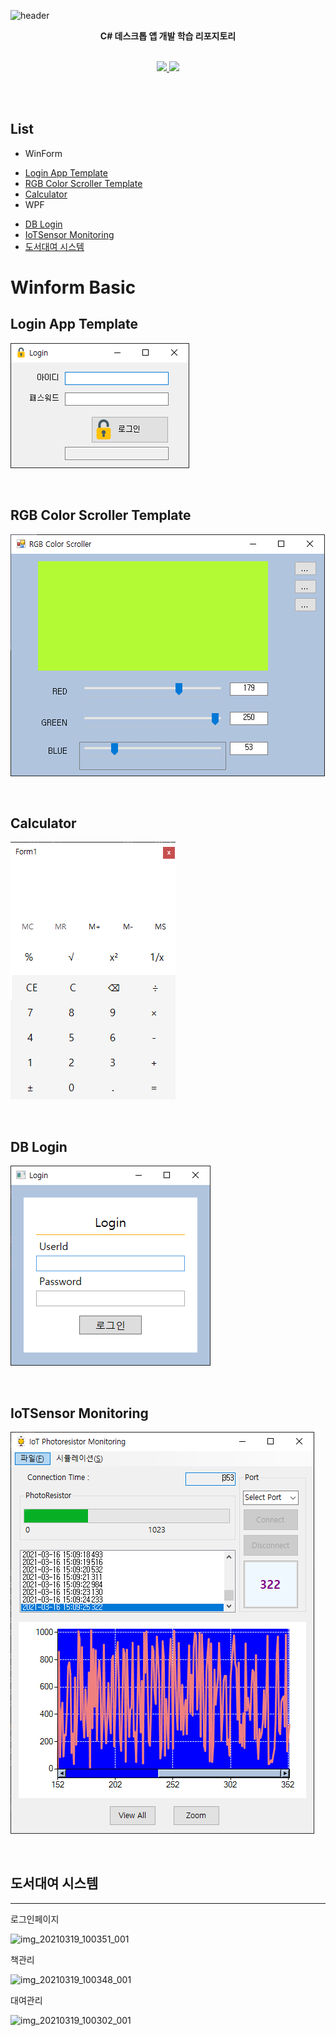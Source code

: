 ![header](https://capsule-render.vercel.app/api?type=waving&color=auto&height=300&section=header&text=StudyDesktopApp%20&fontSize=50&animation=fadeIn&fontAlignY=38)
<p align='center'><b> C# 데스크톱 앱 개발 학습 리포지토리 </b></p>
<p align='center'>
   <br>
   <a href=#>
    <img src="https://img.shields.io/badge/Windows Form App%20-%23F7DF1E.svg?&style=for-the-badge&&logoColor=white"/>
  </a>
  <a href=#>
    <img src="https://img.shields.io/badge/WPF%20-%234FC08D.svg?&style=for-the-badge&&logoColor=white"/>
  </a>
</p>
<br>
<br>


## List
- WinForm
 + [Login App Template](#LoginAppTemplate)
 + [RGB Color Scroller Template](#RGBColorScrollerTemplate)
 + [Calculator](#Calculator)
+ WPF  
 - [DB Login](#DBLogin)
 - [IoTSensor Monitoring](#IoTSensorMonitoring)
 - [도서대여 시스템](#도서대여시스템)


# Winform Basic


## Login App Template<a id= "LoginAppTemplate">

<img src =https://github.com/vustkdgus/StudyDesktopApp/blob/main/image/Login.png > </img>

<br>

## RGB Color Scroller Template <a id = "RGBColorScrollerTemplate">

<img src =https://github.com/vustkdgus/StudyDesktopApp/blob/main/image/RGB%20Color%20Scroller.png > </img>

<br>

## Calculator <a id = "Calculator">

<img src =https://github.com/vustkdgus/StudyDesktopApp/blob/main/image/Calculator.png > </img>

<br>

## DB Login <a id ="DBLogin">

<img src =https://github.com/vustkdgus/StudyDesktopApp/blob/main/image/LoginPage.png> </img>

<br>

## IoTSensor Monitoring <a id = "IoTSensorMonitoring">

<img src =https://github.com/vustkdgus/StudyDesktopApp/blob/main/image/Monitoring.png> </img>

<br>

## 도서대여 시스템 <a id = "도서대여시스템">
---------------
로그인페이지

![img_20210319_100351_001](https://user-images.githubusercontent.com/38821846/111717760-0da31780-889c-11eb-8198-4262194256de.png)

책관리

![img_20210319_100348_001](https://user-images.githubusercontent.com/38821846/111717804-27dcf580-889c-11eb-96e7-946ed3640da5.png)


대여관리

![img_20210319_100302_001](https://user-images.githubusercontent.com/38821846/111717816-30353080-889c-11eb-8e76-2716dca450f6.png)




